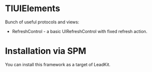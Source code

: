 # TIUIElements

Bunch of useful protocols and views:

- RefreshControl - a basic UIRefreshControl with fixed refresh action.

# Installation via SPM

You can install this framework as a target of LeadKit.
